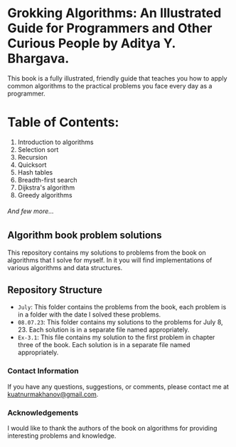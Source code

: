 # Grokking Algorithms: An Illustrated Guide for Programmers and Other Curious People by Aditya Y. Bhargava. #
This book is a fully illustrated, friendly guide that teaches you how to apply common algorithms to the practical problems you face every day as a programmer.

# Table of Contents: #
1. Introduction to algorithms
2. Selection sort
3. Recursion
4. Quicksort
5. Hash tables
6. Breadth-first search
7. Dijkstra's algorithm
8. Greedy algorithms
###### And few more... ######


## Algorithm book problem solutions ##
This repository contains my solutions to problems from the book on algorithms that I solve for myself. In it you will find implementations of various algorithms and data structures.

## Repository Structure ##
- `July`: This folder contains the problems from the book, each problem is in a folder with the date I solved these problems.
- `08.07.23`: This folder contains my solutions to the problems for July 8, 23. Each solution is in a separate file named appropriately.
- `Ex-3.1`: This file contains my solution to the first problem in chapter three of the book. Each solution is in a separate file named appropriately.

### Contact Information ###
If you have any questions, suggestions, or comments, please contact me at kuatnurmakhanov@gmail.com.

### Acknowledgements ###
I would like to thank the authors of the book on algorithms for providing interesting problems and knowledge.
